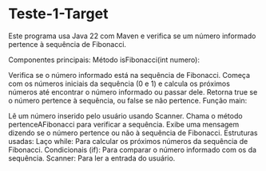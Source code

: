 # Teste-1-Target
Este programa usa Java 22 com Maven e verifica se um número informado pertence à sequência de Fibonacci.

Componentes principais:
Método isFibonacci(int numero):

Verifica se o número informado está na sequência de Fibonacci.
Começa com os números iniciais da sequência (0 e 1) e calcula os próximos números até encontrar o número informado ou passar dele.
Retorna true se o número pertence à sequência, ou false se não pertence.
Função main:

Lê um número inserido pelo usuário usando Scanner.
Chama o método pertenceAFibonacci para verificar a sequência.
Exibe uma mensagem dizendo se o número pertence ou não à sequência de Fibonacci.
Estruturas usadas:
Laço while: Para calcular os próximos números da sequência de Fibonacci.
Condicionais (if): Para comparar o número informado com os da sequência.
Scanner: Para ler a entrada do usuário.
